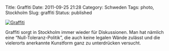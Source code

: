 Title: Graffiti
Date: 2011-09-25 21:28
Category: Schweden
Tags: photo, Stockholm
Slug: graffiti
Status: published

[![Graffiti](/pic/graffitismile_s.jpg "Graffiti")](/pic/graffitismile_l.jpg)

Graffiti sorgt in Stockholm immer wieder für Diskussionen. Man hat
nämlich eine “Null-Toleranz-Politik”, die auch keine legalen Wände
zulässt und die vielerorts anerkannte Kunstform ganz zu unterdrücken
versucht.


